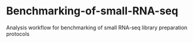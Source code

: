 # Benchmarking-of-small-RNA-seq
Analysis workflow for benchmarking of small RNA-seq library preparation protocols
